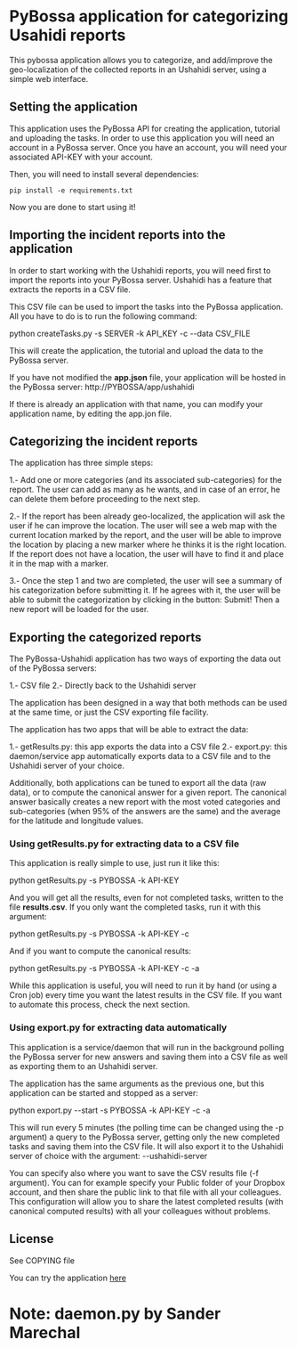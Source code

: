 PyBossa application for categorizing Usahidi reports
====================================================

This pybossa application allows you to categorize, and add/improve the
geo-localization of the collected reports in an Ushahidi server, using a simple
web interface.

## Setting the application

This application uses the PyBossa API for creating the application, tutorial
and uploading the tasks. In order to use this application you will need an
account in a PyBossa server. Once you have an account, you will need your
associated API-KEY with your account.

Then, you will need to install several dependencies:

    pip install -e requirements.txt

Now you are done to start using it!

## Importing the incident reports into the application

In order to start working with the Ushahidi reports, you will need first to
import the reports into your PyBossa server. Ushahidi has a feature that
extracts the reports in a CSV file.

This CSV file can be used to import the tasks into the PyBossa application. All
you have to do is to run the following command:

python createTasks.py -s SERVER -k API_KEY -c --data CSV_FILE

This will create the application, the tutorial and upload the data to the
PyBossa server.

If you have not modified the **app.json** file, your application will be hosted
in the PyBossa server: http://PYBOSSA/app/ushahidi

If there is already an application with that name, you can modify your
application name, by editing the app.jon file.

## Categorizing the incident reports

The application has three simple steps:

1.- Add one or more categories (and its associated sub-categories) for the
report. The user can add as many as he wants, and in case of an error, he can
delete them before proceeding to the next step.

2.- If the report has been already geo-localized, the application will ask the
user if he can improve the location. The user will see a web map with the
current location marked by the report, and the user will be able to improve the
location by placing a new marker where he thinks it is the right location. If
the report does not have a location, the user will have to find it and place it
in the map with a marker.

3.- Once the step 1 and two are completed, the user will see a summary of his
categorization before submitting it. If he agrees with it, the user will be
able to submit the categorization by clicking in the button: Submit! Then a new
report will be loaded for the user.

## Exporting the categorized reports

The PyBossa-Ushahidi application has two ways of exporting the data out of the
PyBossa servers:

1.- CSV file
2.- Directly back to the Ushahidi server

The application has been designed in a way that both methods can be used at the
same time, or just the CSV exporting file facility.

The application has two apps that will be able to extract the data:

1.- getResults.py: this app exports the data into a CSV file
2.- export.py: this daemon/service app automatically exports data to a CSV file
and to the Ushahidi server of your choice.

Additionally, both applications can be tuned to export all the data (raw data),
or to compute the canonical answer for a given report. The canonical answer
basically creates a new report with the most voted categories and
sub-categories (when 95% of the answers are the same) and the average for the
latitude and longitude values.

### Using getResults.py for extracting data to a CSV file

This application is really simple to use, just run it like this:

python getResults.py -s PYBOSSA -k API-KEY 

And you will get all the results, even for not completed tasks, written to the 
file **results.csv**. If you only want the completed tasks, run it with this
argument:

python getResults.py -s PYBOSSA -k API-KEY -c

And if you want to compute the canonical results:

python getResults.py -s PYBOSSA -k API-KEY -c -a

While this application is useful, you will need to run it by hand (or using
a Cron job) every time you want the latest results in the CSV file. If you want
to automate this process, check the next section.

### Using export.py for extracting data automatically

This application is a service/daemon that will run in the background polling
the PyBossa server for new answers and saving them into a CSV file as well as
exporting them to an Ushahidi server.

The application has the same arguments as the previous one, but this
application can be started and stopped as a server:

python export.py --start -s PYBOSSA -k API-KEY -c -a

This will run every 5 minutes (the polling time can be changed using the -p
argument) a query to the PyBossa server, getting only the new completed tasks
and saving them into the CSV file. It will also export it to the Ushahidi
server of choice with the argument: --ushahidi-server

You can specify also where you want to save the CSV results file (-f argument).
You can for example specify your Public folder of your Dropbox account, and
then share the public link to that file with all your colleagues. This
configuration will allow you to share the latest completed results (with
canonical computed results) with all your colleagues without problems.

## License

See COPYING file


You can try the application [here](http://crowdcrafting.org/app/usahidi)

# Note: daemon.py by Sander Marechal
